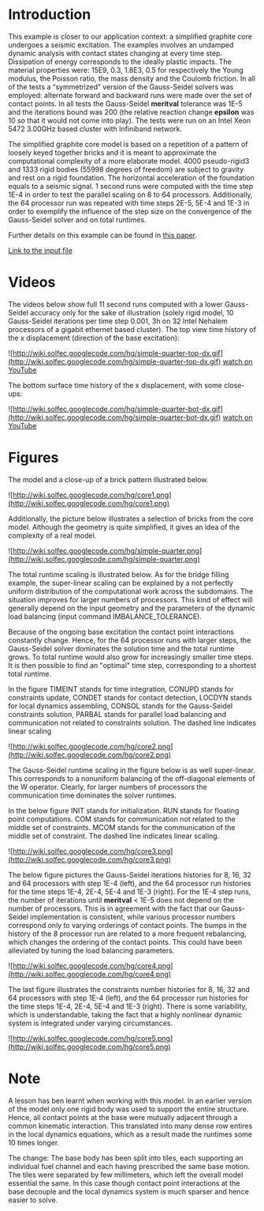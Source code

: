 # Introduction #

This example is closer to our application context: a simplified graphite core undergoes a seismic excitation. The examples involves an undamped dynamic analysis with contact states changing at every time step. Dissipation of energy corresponds to the ideally plastic impacts. The material properties were: 15E9, 0.3, 1.8E3, 0.5 for respectively the Young modulus, the Poisson ratio, the mass density and the Coulomb friction. In all of the tests a “symmetrized” version of the Gauss-Seidel solvers was employed: alternate forward and backward runs were made over the set of contact points. In all tests the Gauss-Seidel **meritval** tolerance was 1E-5 and the iterations bound was 200 (the relative reaction change **epsilon** was 10 so that it would not come into play). The tests were run on an Intel Xeon 5472 3.00GHz based cluster with Infiniband network.

The simplified graphite core model is based on a repetition of a pattern of loosely keyed together bricks and it is
meant to approximate the computational complexity of a more elaborate model. 4000 pseudo-rigid3 and 1333 rigid bodies (55998 degrees of freedom) are subject to gravity and rest on a rigid foundation. The horizontal acceleration of the foundation equals to a seismic signal. 1 second runs were computed with the time step 1E-4 in order to test the parallel scaling on 8 to 64 processors. Additionally, the 64 processor run was repeated with time steps 2E-5, 5E-4 and 1E-3 in order to exemplify the influence of the step size on the convergence of the Gauss-Seidel solver and on total runtimes.

Further details on this example can be found in  [this paper](http://wiki.solfec.googlecode.com/hg/2010-Koziara-distributed-contact-dynamics.pdf).

[Link to the input file](http://code.google.com/p/solfec/source/browse/inp/cores/simple-quarter.py)

# Videos #

The videos below show full 11 second runs computed with a lower Gauss-Seidel accuracy only for the sake of illustration (solely rigid model, 10 Gauss-Seidel iterations per time step 0.001, 3h on 32 Intel Nehalem processors of a gigabit ethernet based cluster). The top view time history of the x displacement (direction of the base excitation):

![http://wiki.solfec.googlecode.com/hg/simple-quarter-top-dx.gif](http://wiki.solfec.googlecode.com/hg/simple-quarter-top-dx.gif)
[watch on YouTube](http://www.youtube.com/watch?v=xH8mjI5HYmw)

The bottom surface time history of the x displacement, with some close-ups:

![http://wiki.solfec.googlecode.com/hg/simple-quarter-bot-dx.gif](http://wiki.solfec.googlecode.com/hg/simple-quarter-bot-dx.gif)
[watch on YouTube](http://www.youtube.com/watch?v=nS10_2UrzC8)

# Figures #

The model and a close-up of a brick pattern illustrated below.

![http://wiki.solfec.googlecode.com/hg/core1.png](http://wiki.solfec.googlecode.com/hg/core1.png)

Additionally, the picture below illustrates a selection of bricks from the core model. Although the geometry is quite simplified, it gives an idea of the complexity of a real model.

![http://wiki.solfec.googlecode.com/hg/simple-quarter.png](http://wiki.solfec.googlecode.com/hg/simple-quarter.png)

The total runtime scaling is illustrated below. As for the bridge filling example, the super-linear scaling can be explained by a not perfectly uniform distribution of the computational work across the subdomains. The situation improves for larger numbers of processors. This kind of effect will generally depend on the input geometry and the parameters of the dynamic load balancing (input command IMBALANCE\_TOLERANCE).

Because of the ongoing base excitation the contact point interactions constantly change. Hence, for the 64 processor runs with larger steps, the Gauss-Seidel solver dominates the solution time and the total runtime grows. To total runtime would also grow for increasingly smaller time steps. It is then possible to find an "optimal" time step, corresponding to a shortest total runtime.

In the figure TIMEINT stands for time integration, CONUPD stands for constraints update, CONDET stands for contact detection, LOCDYN stands for local dynamics assembling, CONSOL stands for the Gauss-Seidel constraints solution, PARBAL stands for parallel load balancing and communication not related to constraints solution. The dashed line indicates linear scaling

![http://wiki.solfec.googlecode.com/hg/core2.png](http://wiki.solfec.googlecode.com/hg/core2.png)

The Gauss-Seidel runtime scaling in the figure below is as well super-linear. This corresponds to a nonuniform balancing of the off-diagonal elements of the W operator. Clearly, for larger numbers of processors the communication time dominates the solver runtimes.

In the below figure INIT stands for initialization. RUN stands for floating point computations. COM stands for communication not related to the middle set of constraints. MCOM stands for the communication of the middle set of constraint. The dashed line indicates linear scaling.

![http://wiki.solfec.googlecode.com/hg/core3.png](http://wiki.solfec.googlecode.com/hg/core3.png)

The below figure pictures the Gauss-Seidel iterations histories for 8, 16, 32 and 64 processors with step 1E-4 (left), and the 64 processor run histories for the time steps 1E-4, 2E-4, 5E-4 and 1E-3 (right). For the 1E-4 step runs, the number of iterations until **meritval** < 1E-5 does not depend on the number of processors. This is in agreement with the fact that our Gauss-Seidel implementation is consistent, while various processor numbers correspond only to varying orderings of contact points. The bumps in the history of the 8 processor run are related to a more frequent rebalancing, which changes the ordering of the contact points. This could have been alleviated by tuning the load balancing parameters.

![http://wiki.solfec.googlecode.com/hg/core4.png](http://wiki.solfec.googlecode.com/hg/core4.png)

The last figure illustrates the constraints number histories for 8, 16, 32 and 64 processors with step 1E-4 (left), and the 64 processor run histories for the time steps 1E-4, 2E-4, 5E-4 and 1E-3 (right). There is some variability, which is understandable, taking the fact that a highly nonlinear dynamic system is integrated under varying circumstances.

![http://wiki.solfec.googlecode.com/hg/core5.png](http://wiki.solfec.googlecode.com/hg/core5.png)

# Note #

A lesson has ben learnt when working with this model. In an earlier version of the model only one rigid body was used to support the entire structure. Hence, all contact points at the base were mutually adjacent through a common kinematic interaction. This translated into many dense row entires in the local dynamics equations, which as a result made the runtimes some 10 times longer.

The change: The base body has been split into tiles, each supporting an individual fuel channel and each having prescribed the same base motion. The tiles were separated by few millimeters, which left the overall model essential the same. In this case though contact point interactions at the base decouple and the local dynamics system is much sparser and hence easier to solve.